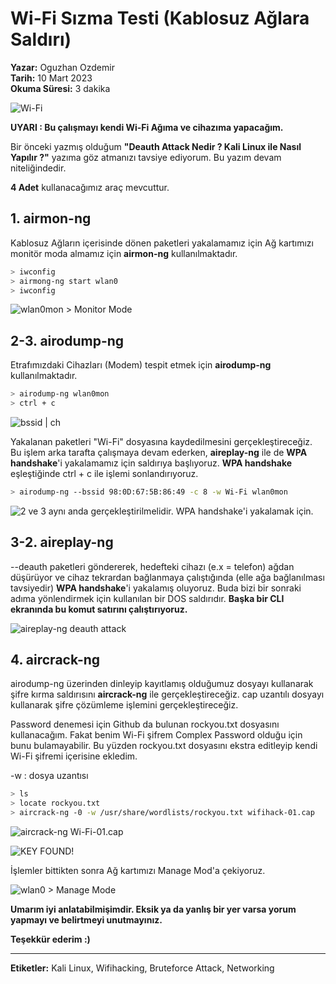 # Wi-Fi Sızma Testi (Kablosuz Ağlara Saldırı)

**Yazar:** Oguzhan Ozdemir  
**Tarih:** 10 Mart 2023  
**Okuma Süresi:** 3 dakika

![Wi-Fi](https://miro.medium.com/v2/resize:fit:1200/1*BJAZcXEK3BUyjFLfcHSsZA.png)

**UYARI : Bu çalışmayı kendi Wi-Fi Ağıma ve cihazıma yapacağım.**

Bir önceki yazmış olduğum **"Deauth Attack Nedir ? Kali Linux ile Nasıl Yapılır ?"** yazıma göz atmanızı tavsiye ediyorum. Bu yazım devam niteliğindedir.

**4 Adet** kullanacağımız araç mevcuttur.

## 1. airmon-ng

Kablosuz Ağların içerisinde dönen paketleri yakalamamız için Ağ kartımızı monitör moda almamız için **airmon-ng** kullanılmaktadır.

```bash
> iwconfig
> airmong-ng start wlan0
> iwconfig
```

![wlan0mon > Monitor Mode](https://miro.medium.com/v2/resize:fit:1200/1*YZu7UBxF5pJUDMjFH6Dmgw.png)

## 2-3. airodump-ng

Etrafımızdaki Cihazları (Modem) tespit etmek için **airodump-ng** kullanılmaktadır.

```bash
> airodump-ng wlan0mon
> ctrl + c
```

![bssid | ch](https://miro.medium.com/v2/resize:fit:1200/1*_Wl9LKOx1XfV9-KYkPcHHw.png)

Yakalanan paketleri "Wi-Fi" dosyasına kaydedilmesini gerçekleştireceğiz. Bu işlem arka tarafta çalışmaya devam ederken, **aireplay-ng** ile de **WPA handshake**'i yakalamamız için saldırıya başlıyoruz. **WPA handshake** eşleştiğinde ctrl + c ile işlemi sonlandırıyoruz.

```bash
> airodump-ng --bssid 98:0D:67:5B:86:49 -c 8 -w Wi-Fi wlan0mon
```

![2 ve 3 aynı anda gerçekleştirilmelidir. WPA handshake'i yakalamak için.](https://miro.medium.com/v2/resize:fit:1200/1*-XD7_psqWpxd-EqELrekhw.png)

## 3-2. aireplay-ng

--deauth paketleri göndererek, hedefteki cihazı (e.x = telefon) ağdan düşürüyor ve cihaz tekrardan bağlanmaya çalıştığında (elle ağa bağlanılması tavsiyedir) **WPA handshake**'i yakalamış oluyoruz. Buda bizi bir sonraki adıma yönlendirmek için kullanılan bir DOS saldırıdır. **Başka bir CLI ekranında bu komut satırını çalıştırıyoruz.**

![aireplay-ng deauth attack](https://miro.medium.com/v2/resize:fit:1200/1*-XD7_psqWpxd-EqELrekhw.png)

## 4. aircrack-ng

airodump-ng üzerinden dinleyip kayıtlamış olduğumuz dosyayı kullanarak şifre kırma saldırısını **aircrack-ng** ile gerçekleştireceğiz. cap uzantılı dosyayı kullanarak şifre çözümleme işlemini gerçekleştireceğiz.

Password denemesi için Github da bulunan rockyou.txt dosyasını kullanacağım. Fakat benim Wi-Fi şifrem Complex Password olduğu için bunu bulamayabilir. Bu yüzden rockyou.txt dosyasını ekstra editleyip kendi Wi-Fi şifremi içerisine ekledim.

-w : dosya uzantısı

```bash
> ls
> locate rockyou.txt
> aircrack-ng -0 -w /usr/share/wordlists/rockyou.txt wifihack-01.cap
```

![aircrack-ng Wi-Fi-01.cap](https://miro.medium.com/v2/resize:fit:1200/1*_yTQrj5fFEjD1forpAJLVA.png)

![KEY FOUND!](https://miro.medium.com/v2/resize:fit:1162/1*XILojjPJ11195WLsRHig2A.png)

İşlemler bittikten sonra Ağ kartımızı Manage Mod'a çekiyoruz.

![wlan0 > Manage Mode](https://miro.medium.com/v2/resize:fit:1200/1*1IaW-kkO2r4YyTx-PutX6w.png)

**Umarım iyi anlatabilmişimdir. Eksik ya da yanlış bir yer varsa yorum yapmayı ve belirtmeyi unutmayınız.**

**Teşekkür ederim :)**

---

**Etiketler:** Kali Linux, Wifihacking, Bruteforce Attack, Networking